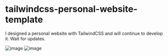 # tailwindcss-personal-website-template
 I designed a personal website with TailwindCSS and will continue to develop it. Wait for updates.
 
![image](https://user-images.githubusercontent.com/117532693/223544311-42984655-536d-4944-a8b0-0a290eb42dba.png)
![image](https://user-images.githubusercontent.com/117532693/223544460-d7b55209-432d-43fb-a2e6-171f3ff01355.png)
